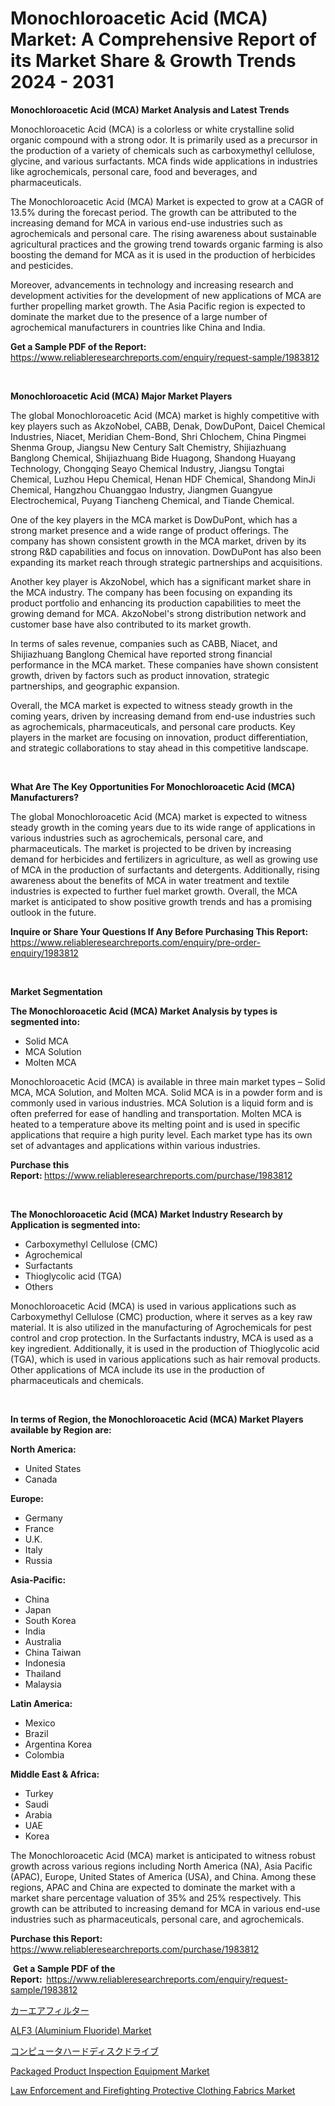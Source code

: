 <p><h1>Monochloroacetic Acid (MCA) Market: A Comprehensive Report of its Market Share & Growth Trends 2024 - 2031</h1></p><p><strong>Monochloroacetic Acid (MCA) Market Analysis and Latest Trends</strong></p>
<p><p>Monochloroacetic Acid (MCA) is a colorless or white crystalline solid organic compound with a strong odor. It is primarily used as a precursor in the production of a variety of chemicals such as carboxymethyl cellulose, glycine, and various surfactants. MCA finds wide applications in industries like agrochemicals, personal care, food and beverages, and pharmaceuticals.</p><p>The Monochloroacetic Acid (MCA) Market is expected to grow at a CAGR of 13.5% during the forecast period. The growth can be attributed to the increasing demand for MCA in various end-use industries such as agrochemicals and personal care. The rising awareness about sustainable agricultural practices and the growing trend towards organic farming is also boosting the demand for MCA as it is used in the production of herbicides and pesticides.</p><p>Moreover, advancements in technology and increasing research and development activities for the development of new applications of MCA are further propelling market growth. The Asia Pacific region is expected to dominate the market due to the presence of a large number of agrochemical manufacturers in countries like China and India.</p></p>
<p><strong>Get a Sample PDF of the Report:&nbsp;</strong> <a href="https://www.reliableresearchreports.com/enquiry/request-sample/1983812">https://www.reliableresearchreports.com/enquiry/request-sample/1983812</a></p>
<p>&nbsp;</p>
<p><strong>Monochloroacetic Acid (MCA) Major Market Players</strong></p>
<p><p>The global Monochloroacetic Acid (MCA) market is highly competitive with key players such as AkzoNobel, CABB, Denak, DowDuPont, Daicel Chemical Industries, Niacet, Meridian Chem-Bond, Shri Chlochem, China Pingmei Shenma Group, Jiangsu New Century Salt Chemistry, Shijiazhuang Banglong Chemical, Shijiazhuang Bide Huagong, Shandong Huayang Technology, Chongqing Seayo Chemical Industry, Jiangsu Tongtai Chemical, Luzhou Hepu Chemical, Henan HDF Chemical, Shandong MinJi Chemical, Hangzhou Chuanggao Industry, Jiangmen Guangyue Electrochemical, Puyang Tiancheng Chemical, and Tiande Chemical.</p><p>One of the key players in the MCA market is DowDuPont, which has a strong market presence and a wide range of product offerings. The company has shown consistent growth in the MCA market, driven by its strong R&D capabilities and focus on innovation. DowDuPont has also been expanding its market reach through strategic partnerships and acquisitions.</p><p>Another key player is AkzoNobel, which has a significant market share in the MCA industry. The company has been focusing on expanding its product portfolio and enhancing its production capabilities to meet the growing demand for MCA. AkzoNobel's strong distribution network and customer base have also contributed to its market growth.</p><p>In terms of sales revenue, companies such as CABB, Niacet, and Shijiazhuang Banglong Chemical have reported strong financial performance in the MCA market. These companies have shown consistent growth, driven by factors such as product innovation, strategic partnerships, and geographic expansion.</p><p>Overall, the MCA market is expected to witness steady growth in the coming years, driven by increasing demand from end-use industries such as agrochemicals, pharmaceuticals, and personal care products. Key players in the market are focusing on innovation, product differentiation, and strategic collaborations to stay ahead in this competitive landscape.</p></p>
<p>&nbsp;</p>
<p><strong>What Are The Key Opportunities For Monochloroacetic Acid (MCA) Manufacturers?</strong></p>
<p><p>The global Monochloroacetic Acid (MCA) market is expected to witness steady growth in the coming years due to its wide range of applications in various industries such as agrochemicals, personal care, and pharmaceuticals. The market is projected to be driven by increasing demand for herbicides and fertilizers in agriculture, as well as growing use of MCA in the production of surfactants and detergents. Additionally, rising awareness about the benefits of MCA in water treatment and textile industries is expected to further fuel market growth. Overall, the MCA market is anticipated to show positive growth trends and has a promising outlook in the future.</p></p>
<p><strong>Inquire or Share Your Questions If Any Before Purchasing This Report:</strong> <a href="https://www.reliableresearchreports.com/enquiry/pre-order-enquiry/1983812">https://www.reliableresearchreports.com/enquiry/pre-order-enquiry/1983812</a></p>
<p>&nbsp;</p>
<p><strong>Market Segmentation</strong></p>
<p><strong>The Monochloroacetic Acid (MCA) Market Analysis by types is segmented into:</strong></p>
<p><ul><li>Solid MCA</li><li>MCA Solution</li><li>Molten MCA</li></ul></p>
<p><p>Monochloroacetic Acid (MCA) is available in three main market types – Solid MCA, MCA Solution, and Molten MCA. Solid MCA is in a powder form and is commonly used in various industries. MCA Solution is a liquid form and is often preferred for ease of handling and transportation. Molten MCA is heated to a temperature above its melting point and is used in specific applications that require a high purity level. Each market type has its own set of advantages and applications within various industries.</p></p>
<p><strong>Purchase this Report:&nbsp;</strong><a href="https://www.reliableresearchreports.com/purchase/1983812">https://www.reliableresearchreports.com/purchase/1983812</a></p>
<p>&nbsp;</p>
<p><strong>The Monochloroacetic Acid (MCA) Market Industry Research by Application is segmented into:</strong></p>
<p><ul><li>Carboxymethyl Cellulose (CMC)</li><li>Agrochemical</li><li>Surfactants</li><li>Thioglycolic acid (TGA)</li><li>Others</li></ul></p>
<p><p>Monochloroacetic Acid (MCA) is used in various applications such as Carboxymethyl Cellulose (CMC) production, where it serves as a key raw material. It is also utilized in the manufacturing of Agrochemicals for pest control and crop protection. In the Surfactants industry, MCA is used as a key ingredient. Additionally, it is used in the production of Thioglycolic acid (TGA), which is used in various applications such as hair removal products. Other applications of MCA include its use in the production of pharmaceuticals and chemicals.</p></p>
<p>&nbsp;</p>
<p><strong>In terms of Region, the Monochloroacetic Acid (MCA) Market Players available by Region are:</strong></p>
<p>
    <p> <strong> North America: </strong>
        <ul>
            <li>United States</li>
            <li>Canada</li>
        </ul>
        </p> 
    <p> <strong> Europe: </strong>
        <ul>
            <li>Germany</li>
            <li>France</li>
            <li>U.K.</li>
            <li>Italy</li>
            <li>Russia</li>
        </ul>
        </p> 
    <p> <strong> Asia-Pacific: </strong>
        <ul>
            <li>China</li>
            <li>Japan</li>
            <li>South Korea</li>
            <li>India</li>
            <li>Australia</li>
            <li>China Taiwan</li>
            <li>Indonesia</li>
            <li>Thailand</li>
            <li>Malaysia</li>
        </ul>
        </p> 
    <p> <strong> Latin America: </strong>
        <ul>
            <li>Mexico</li>
            <li>Brazil</li>
            <li>Argentina Korea</li>
            <li>Colombia</li>
        </ul>
        </p> 
    <p> <strong> Middle East & Africa: </strong>
        <ul>
            <li>Turkey</li>
            <li>Saudi</li>
            <li>Arabia</li>
            <li>UAE</li>
            <li>Korea</li>
        </ul>
    </p>
    </p>
<p><p>The Monochloroacetic Acid (MCA) market is anticipated to witness robust growth across various regions including North America (NA), Asia Pacific (APAC), Europe, United States of America (USA), and China. Among these regions, APAC and China are expected to dominate the market with a market share percentage valuation of 35% and 25% respectively. This growth can be attributed to increasing demand for MCA in various end-use industries such as pharmaceuticals, personal care, and agrochemicals.</p></p>
<p><strong>Purchase this Report: </strong><a href="https://www.reliableresearchreports.com/purchase/1983812">https://www.reliableresearchreports.com/purchase/1983812</a></p>
<p>&nbsp;<strong>Get a Sample PDF of the Report:&nbsp;&nbsp;</strong><a href="https://www.reliableresearchreports.com/enquiry/request-sample/1983812">https://www.reliableresearchreports.com/enquiry/request-sample/1983812</a></p>
<p><strong></strong></p>
<p><p><a href="https://github.com/ddwcuskozol07187/Market-Research-Report-List-1/blob/main/83589372381.md">カーエアフィルター</a></p><p><a href="https://github.com/josesg55/Market-Research-Report-List-1/blob/main/alf3-aluminium-fluoride-market.md">ALF3 (Aluminium Fluoride) Market</a></p><p><a href="https://github.com/xtkhtofdt934839/Market-Research-Report-List-1/blob/main/39361252380.md">コンピュータハードディスクドライブ</a></p><p><a href="https://issuu.com/reportprime-2/docs/packaged-product-inspection-equipment-market-size-">Packaged Product Inspection Equipment Market</a></p><p><a href="https://github.com/mancsybtousav/Market-Research-Report-List-1/blob/main/law-enforcement-and-firefighting-protective-clothing-fabrics-market.md">Law Enforcement and Firefighting Protective Clothing Fabrics Market</a></p></p>
